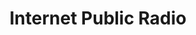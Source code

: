 ---
title: Internet Public Radio
logo: internetpublicradio.jpg
stream_url:
- [station, https://c11.radioboss.fm:18270/stream, online]
description: "Internet Public Radio is an independent cultural platform and radio station broadcasting from Guadalajara."
support: "https://internetpublicradio.live/support"
url: "https://internetpublicradio.live/"
location: Guadalajara, MX
play_time: tba
recommended: ["mattt"]
---